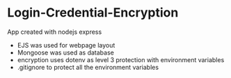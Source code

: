 # Login-Credential-Encryption
App created with nodejs express
  - EJS was used for webpage layout
  - Mongoose was used as database
  - encryption uses dotenv as level 3 protection with environment variables
  - .gitignore to protect all the environment variables
    
